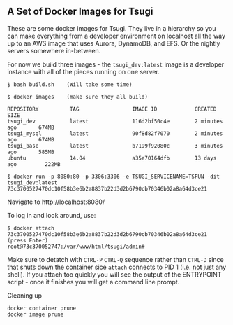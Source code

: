 A Set of Docker Images for Tsugi
--------------------------------

These are some docker images for Tsugi.  They live in a hierarchy so you can make
everything from a developer environment on localhost all the way up to an AWS image
that uses Aurora, DynamoDB, and EFS.  Or the nightly servers somewhere in-between.


For now we build three images - the `tsugi_dev:latest` image is a developer instance
with all of the pieces running on one server.

    $ bash build.sh    (Will take some time)

    $ docker images    (make sure they all build)

    REPOSITORY          TAG                 IMAGE ID            CREATED             SIZE
    tsugi_dev           latest              116d2bf50c4e        2 minutes ago       674MB
    tsugi_mysql         latest              90f8d82f7070        2 minutes ago       674MB
    tsugi_base          latest              b7199f92080c        3 minutes ago       585MB
    ubuntu              14.04               a35e70164dfb        13 days ago         222MB

    $ docker run -p 8080:80 -p 3306:3306 -e TSUGI_SERVICENAME=TSFUN -dit tsugi_dev:latest
    73c3700527470dc10f58b3e6b2a8837b22d3d2b6790cb70346b02a8a64d3ce21

Navigate to http://localhost:8080/

To log in and look around, use:

    $ docker attach 73c3700527470dc10f58b3e6b2a8837b22d3d2b6790cb70346b02a8a64d3ce21
    (press Enter)
    root@73c370052747:/var/www/html/tsugi/admin# 

Make sure to detatch with `CTRL-P` `CTRL-Q` sequence rather than `CTRL-D`
since that shuts down the container sice `attach` connects to PID 1 (i.e.
not just any shell).  If you attach too quickly you will see the output 
of the ENTRYPOINT script - once it finishes you will get a command line
prompt.

Cleaning up

    docker container prune
    docker image prune


